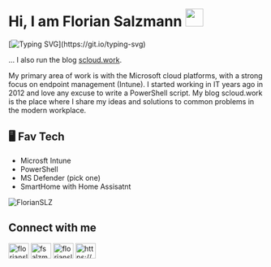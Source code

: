 # Hi, I am Florian Salzmann <img src="https://media.giphy.com/media/hvRJCLFzcasrR4ia7z/giphy.gif" width="35">

[![Typing SVG](https://readme-typing-svg.demolab.com/?lines=Tech+Entusiast..;Travel+Lover..;Cloud+Consultant..;Microsoft+MVP..;Community+Contributor..;and+Love+to+learn+new+stuff!)](https://git.io/typing-svg)

... I also run the blog [scloud.work](https://scloud.work/en).

My primary area of work is with the Microsoft cloud platforms, with a strong focus on endpoint management (Intune). I started working in IT years ago in 2012 and love any excuse to write a PowerShell script. My blog scloud.work is the place where I share my ideas and solutions to common problems in the modern workplace.

## 🖥️ Fav Tech

- Microsft Intune
- PowerShell
- MS Defender (pick one) 
- SmartHome with Home Assisatnt

<p>
<img src="https://github-readme-stats.vercel.app/api/top-langs?username=FlorianSLZ&show_icons=true&theme=dark&locale=en&layout=compact" alt="FlorianSLZ" />
</p>

## Connect with me
<p align="left">
<a href="https://twitter.com/florianslz" target="blank"><img align="center" src="https://raw.githubusercontent.com/rahuldkjain/github-profile-readme-generator/master/src/images/icons/Social/twitter.svg" alt="florianslz" height="30" width="40" /></a>
<a href="https://linkedin.com/in/fsalzmann" target="blank"><img align="center" src="https://raw.githubusercontent.com/rahuldkjain/github-profile-readme-generator/master/src/images/icons/Social/linked-in-alt.svg" alt="fsalzmann" height="30" width="40" /></a>
<a href="https://instagram.com/florianslz_" target="blank"><img align="center" src="https://raw.githubusercontent.com/rahuldkjain/github-profile-readme-generator/master/src/images/icons/Social/instagram.svg" alt="florianslz_" height="30" width="40" /></a>
<a href="/https://scloud.work/en" target="blank"><img align="center" src="https://raw.githubusercontent.com/rahuldkjain/github-profile-readme-generator/master/src/images/icons/Social/rss.svg" alt="https://scloud.work/en" height="30" width="40" /></a>
</p>
